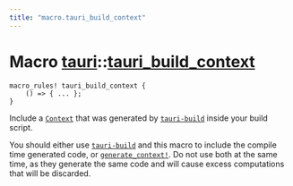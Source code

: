```yaml
---
title: "macro.tauri_build_context"
---
```


# Macro [tauri](/docs/api/rust/tauri/index.html)::​[tauri_build_context](/docs/api/rust/tauri/)

```
macro_rules! tauri_build_context {
    () => { ... };
}
```

Include a [`Context`](/docs/api/rust/tauri/../tauri/struct.Context.html "Context") that was generated by [`tauri-build`](https://docs.rs/tauri-build) inside your build script.

You should either use [`tauri-build`](https://docs.rs/tauri-build) and this macro to include the compile time generated code, or [`generate_context!`](/docs/api/rust/tauri/../tauri/macro.generate_context.html "generate_context!"). Do not use both at the same time, as they generate the same code and will cause excess computations that will be discarded.
